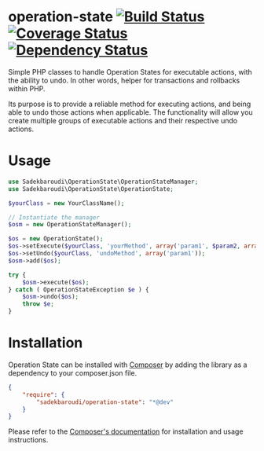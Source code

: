 operation-state [![Build Status](https://travis-ci.org/sadekbaroudi/operation-state.png?branch=master)](https://travis-ci.org/sadekbaroudi/operation-state) [![Coverage Status](https://coveralls.io/repos/sadekbaroudi/operation-state/badge.png)](https://coveralls.io/r/sadekbaroudi/operation-state) [![Dependency Status](https://www.versioneye.com/user/projects/526df623632bac11d5000063/badge.png)](https://www.versioneye.com/user/projects/526df623632bac11d5000063)
===============

Simple PHP classes to handle Operation States for executable actions, with the
ability to undo. In other words, helper for transactions and rollbacks within PHP.

Its purpose is to provide a reliable method for executing actions, and being able to
undo those actions when applicable. The functionality will allow you create multiple
groups of executable actions and their respective undo actions.

Usage
=====

```php
use Sadekbaroudi\OperationState\OperationStateManager;
use Sadekbaroudi\OperationState\OperationState;

$yourClass = new YourClassName();

// Instantiate the manager
$osm = new OperationStateManager();

$os = new OperationState();
$os->setExecute($yourClass, 'yourMethod', array('param1', $param2, array('foo' => 'bar')));
$os->setUndo($yourClass, 'undoMethod', array('param1'));
$osm->add($os);

try {
    $osm->execute($os);
} catch ( OperationStateException $e ) {
    $osm->undo($os);
    throw $e;
}
```

Installation
============

Operation State can be installed with [Composer](http://getcomposer.org) by adding
the library as a dependency to your composer.json file.

```json
{
    "require": {
        "sadekbaroudi/operation-state": "*@dev"
    }
}
```

Please refer to the [Composer's documentation](https://github.com/composer/composer/blob/master/doc/00-intro.md#introduction)
for installation and usage instructions.
